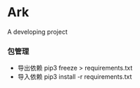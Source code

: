 # Ark
A developing project

### 包管理
- 导出依赖 pip3 freeze > requirements.txt
- 导入依赖 pip3 install -r requirements.txt